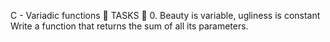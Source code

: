 C - Variadic functions 📁
TASKS 📃
0. Beauty is variable, ugliness is constant
Write a function that returns the sum of all its parameters.

